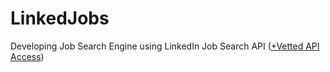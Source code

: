 LinkedJobs
==========
Developing Job  Search Engine using LinkedIn Job Search API ([+Vetted API Access](http://developer.linkedin.com/blog/vetted-api-access))
